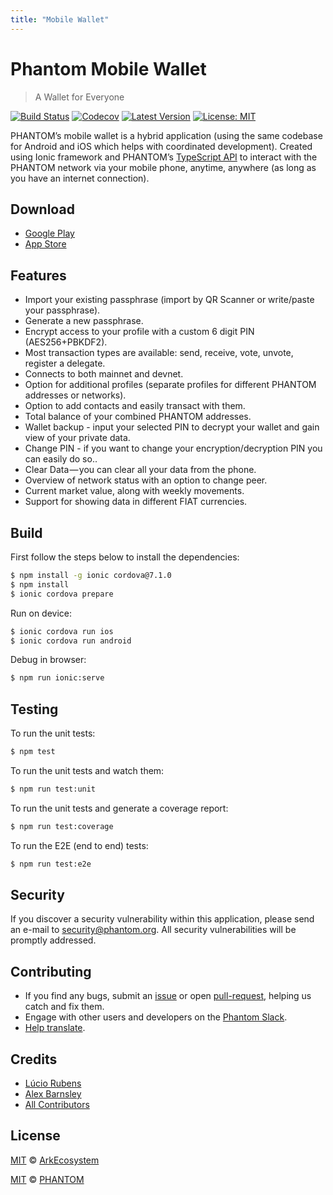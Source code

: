 ```yaml
---
title: "Mobile Wallet"
---
```



# Phantom Mobile Wallet


> A Wallet for Everyone

[![Build Status](https://badgen.now.sh/circleci/github/Phantomchain/mobile-wallet)](https://circleci.com/gh/Phantomchain/mobile-wallet)
[![Codecov](https://badgen.now.sh/codecov/c/github/phantomchain/mobile-wallet)](https://codecov.io/gh/phantomchain/mobile-wallet)
[![Latest Version](https://badgen.now.sh/github/release/Phantomchain/mobile-wallet)](https://github.com/Phantomchain/mobile-wallet/releases/latest)
[![License: MIT](https://badgen.now.sh/badge/license/MIT/green)](https://opensource.org/licenses/MIT)

PHANTOM’s mobile wallet is a hybrid application (using the same codebase for Android and iOS which helps with coordinated development). Created using Ionic framework and PHANTOM’s [TypeScript API](https://github.com/Phantomchain/phantom-ts) to interact with the PHANTOM network via your mobile phone, anytime, anywhere (as long as you have an internet connection).

## Download

- [Google Play](https://play.google.com/store/apps/details?id=io.ark.wallet.mobile)
- [App Store](https://itunes.apple.com/us/app/mobile-ark/id1324625967)

## Features

- Import your existing passphrase (import by QR Scanner or write/paste your passphrase).
- Generate a new passphrase.
- Encrypt access to your profile with a custom 6 digit PIN (AES256+PBKDF2).
- Most transaction types are available: send, receive, vote, unvote, register a delegate.
- Connects to both mainnet and devnet.
- Option for additional profiles (separate profiles for different PHANTOM addresses or networks).
- Option to add contacts and easily transact with them.
- Total balance of your combined PHANTOM addresses.
- Wallet backup - input your selected PIN to decrypt your wallet and gain view of your private data.
- Change PIN - if you want to change your encryption/decryption PIN you can easily do so..
- Clear Data — you can clear all your data from the phone.
- Overview of network status with an option to change peer.
- Current market value, along with weekly movements.
- Support for showing data in different FIAT currencies.

## Build

First follow the steps below to install the dependencies:

```bash
$ npm install -g ionic cordova@7.1.0
$ npm install
$ ionic cordova prepare
```

Run on device:

```bash
$ ionic cordova run ios
$ ionic cordova run android
```

Debug in browser:

```bash
$ npm run ionic:serve
```

## Testing

To run the unit tests:
```bash
$ npm test
```

To run the unit tests and watch them:
```bash
$ npm run test:unit
```

To run the unit tests and generate a coverage report:
```bash
$ npm run test:coverage
```

To run the E2E (end to end) tests:
```bash
$ npm run test:e2e
```

## Security

If you discover a security vulnerability within this application, please send an e-mail to <security@phantom.org>. All security vulnerabilities will be promptly addressed.

## Contributing

- If you find any bugs, submit an [issue](https://github.com/Phantomchain/mobile-wallet/issues) or open [pull-request](https://github.com/Phantomchain/mobile-wallet/pulls), helping us catch and fix them.
- Engage with other users and developers on the [Phantom Slack](https://phantom.org/slack/).
- [Help translate](https://github.com/Phantomchain/mobile-wallet/blob/master/TRANSLATING.md).

## Credits

- [Lúcio Rubens](https://github.com/luciorubeens)
- [Alex Barnsley](https://github.com/alexbarnsley)
- [All Contributors](https://github.com/Phantomchain/mobile-wallet/contributors)

## License

[MIT](https://github.com/ArkEcosystem/mobile-wallet/blob/master/LICENSE) © [ArkEcosystem](https://ark.io)

[MIT](https://github.com/Phantomchain/mobile-wallet/blob/master/LICENSE) © [PHANTOM](https://phantom.org)

